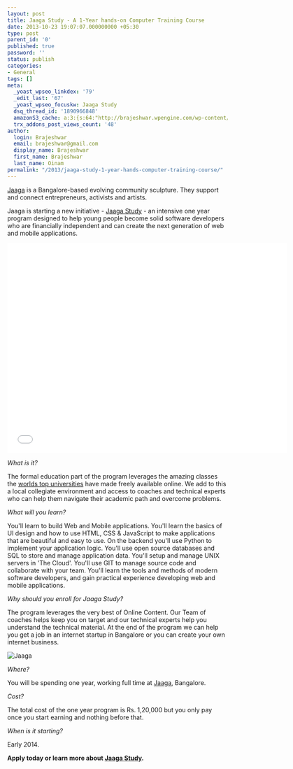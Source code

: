 ```yaml
---
layout: post
title: Jaaga Study - A 1-Year hands-on Computer Training Course
date: 2013-10-23 19:07:07.000000000 +05:30
type: post
parent_id: '0'
published: true
password: ''
status: publish
categories:
- General
tags: []
meta:
  _yoast_wpseo_linkdex: '79'
  _edit_last: '67'
  _yoast_wpseo_focuskw: Jaaga Study
  dsq_thread_id: '1890966848'
  amazonS3_cache: a:3:{s:64:"http://brajeshwar.wpengine.com/wp-content/uploads/jaaga-2012.jpg";i:6743;s:61:"http://media.brajeshwar.com/wp-content/uploads/jaaga-2012.jpg";i:6743;s:62:"https://media.brajeshwar.com/wp-content/uploads/jaaga-2012.jpg";i:6743;}
  trx_addons_post_views_count: '48'
author:
  login: Brajeshwar
  email: brajeshwar@gmail.com
  display_name: Brajeshwar
  first_name: Brajeshwar
  last_name: Oinam
permalink: "/2013/jaaga-study-1-year-hands-computer-training-course/"
---
```

<p><a href="//jaaga.in/">Jaaga</a> is a Bangalore-based evolving community sculpture. They support and connect entrepreneurs, activists and artists. </p>
<p>Jaaga is starting a new initiative - <a href="//jaaga.in/study">Jaaga Study</a> - an intensive one year program designed to help young people become solid software developers who are financially independent and can create the next generation of web and mobile applications.</p>
<p><!--more--></p>
<p><iframe width="640" height="480" src="//www.youtube.com/embed/8qk2GWSeKgo" frameborder="0" allowfullscreen></iframe></p>
<p><em>What is it?</em></p>
<p>The formal education part of the program leverages the amazing classes the <a href="//www.edx.org/">worlds top universities</a> have made freely available online. We add to this a local collegiate environment and access to coaches and technical experts who can help them navigate their academic path and overcome problems.</p>
<p><em>What will you learn?</em></p>
<p>You'll learn to build Web and Mobile applications. You'll learn the basics of UI design and how to use HTML, CSS & JavaScript to make applications that are beautiful and easy to use. On the backend you'll use Python to implement your application logic. You'll use open source databases and SQL to store and manage application data. You'll setup and manage UNIX servers in 'The Cloud'. You'll use GIT to manage source code and collaborate with your team. You'll learn the tools and methods of modern software developers, and gain practical experience developing web and mobile applications.</p>
<p><em>Why should you enroll for Jaaga Study?</em></p>
<p>The program leverages the very best of Online Content. Our Team of coaches helps keep you on target and our technical experts help you understand the technical material. At the end of the program we can help you get a job in an internet startup in Bangalore or you can create your own internet business.</p>
<p><img src="{{ site.baseurl }}/assets/2013/10/jaaga-2012.jpg" alt="Jaaga" class="alignnone size-full wp-image-6743" /></p>
<p><em>Where?</em></p>
<p>You will be spending one year, working full time at <a href="//jaaga.in/contact">Jaaga</a>, Bangalore.</p>
<p><em>Cost?</em></p>
<p>The total cost of the one year program is Rs. 1,20,000 but you only pay once you start earning and nothing before that.</p>
<p><em>When is it starting?</em></p>
<p>Early 2014.</p>
<p><strong>Apply today or learn more about <a href="//jaaga.in/study/info/">Jaaga Study</a>.</strong></p>
